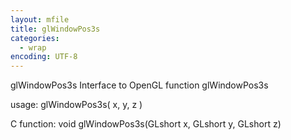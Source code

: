 ```yaml
---
layout: mfile
title: glWindowPos3s
categories:
  - wrap
encoding: UTF-8
---
```


glWindowPos3s  Interface to OpenGL function glWindowPos3s

usage:  glWindowPos3s( x, y, z )

C function:  void glWindowPos3s(GLshort x, GLshort y, GLshort z)